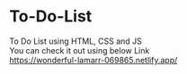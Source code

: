 # To-Do-List
To Do List using HTML, CSS and JS </br>
You can check it out using below Link </br>
https://wonderful-lamarr-069865.netlify.app/

